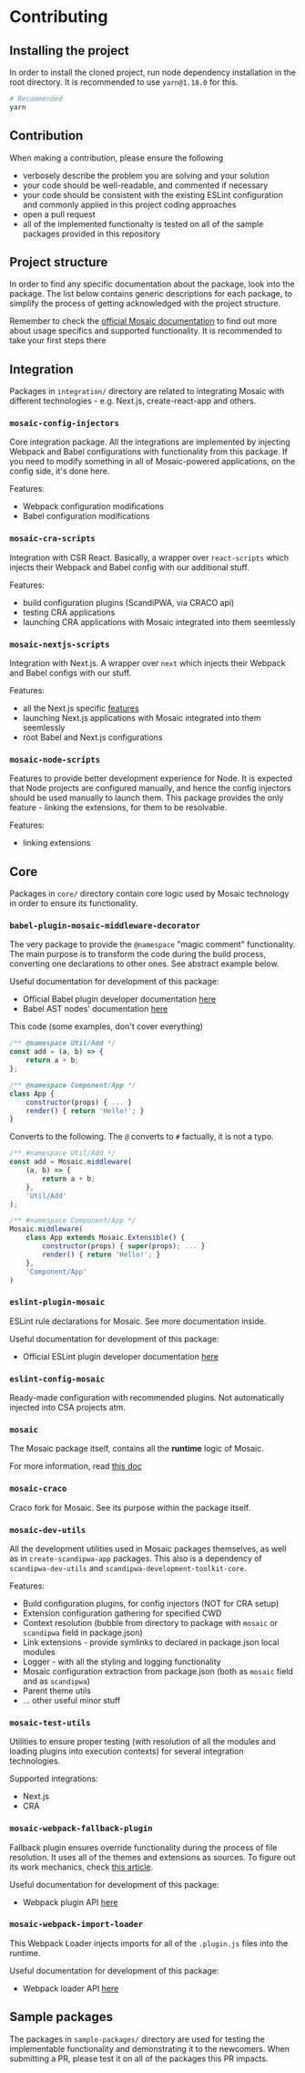 # Contributing

## Installing the project

In order to install the cloned project, run node dependency installation in the root directory.
It is recommended to use `yarn@1.18.0` for this.

```bash
# Recommended
yarn
```

## Contribution

When making a contribution, please ensure the following

- verbosely describe the problem you are solving and your solution
- your code should be well-readable, and commented if necessary
- your code should be consistent with the existing ESLint configuration and commonly applied in this project coding approaches
- open a pull request
- all of the implemented functionalty is tested on all of the sample packages provided in this repository

## Project structure

In order to find any specific documentation about the package, look into the package. The list below contains generic descriptions for each package, to simplify the process of getting acknowledged with the project structure.

Remember to check the [official Mosaic documentation](https://docs.mosaic.js.org/) to find out more about usage specifics and supported functionality. It is recommended to take your first steps there

## Integration

Packages in `integration/` directory are related to integrating Mosaic with different technologies - e.g. Next.js, create-react-app and others.

### **`mosaic-config-injectors`** 

Core integration package. All the integrations are implemented by injecting Webpack and Babel configurations with functionality from this package. If you need to modify something in all of Mosaic-powered applications, on the config side, it's done here.

Features:
- Webpack configuration modifications
- Babel configuration modifications

### **`mosaic-cra-scripts`** 

Integration with CSR React. Basically, a wrapper over `react-scripts` which injects their Webpack and Babel config with our additional stuff.

Features:
- build configuration plugins (ScandiPWA, via CRACO api)
- testing CRA applications
- launching CRA applications with Mosaic integrated into them seemlessly

### **`mosaic-nextjs-scripts`**

Integration with Next.js. A wrapper over `next` which injects their Webpack and Babel configs with our stuff. 

Features:
- all the Next.js specific [features](https://docs.mosaic.js.org/next.js-features)
- launching Next.js applications with Mosaic integrated into them seemlessly
- root Babel and Next.js configurations

### **`mosaic-node-scripts`**

Features to provide better development experience for Node. It is expected that Node projects are configured manually, and hence the config injectors should be used manually to launch them. This package provides the only feature - linking the extensions, for them to be resolvable.

Features:
- linking extensions

## Core

Packages in `core/` directory contain core logic used by Mosaic technology in order to ensure its functionality.

### **`babel-plugin-mosaic-middleware-decorator`**

The very package to provide the `@namespace` "magic comment" functionality. The main purpose is to transform the code during the build process, converting one declarations to other ones. See abstract example below.

Useful documentation for development of this package:

- Official Babel plugin developer documentation [here](https://github.com/jamiebuilds/babel-handbook)
- Babel AST nodes' documentation [here](https://babeljs.io/docs/en/babel-types)

This code (some examples, don't cover everything)

```js
/** @namespace Util/Add */
const add = (a, b) => {
    return a + b;
};

/** @namespace Component/App */
class App {
    constructor(props) { ... }
    render() { return 'Hello!'; }
}
```

Converts to the following. The `@` converts to `#` factually, it is not a typo.

```js
/** #namespace Util/Add */
const add = Mosaic.middleware(
    (a, b) => {
        return a + b;
    },
    'Util/Add'
);

/** #namespace Component/App */
Mosaic.middleware(
    class App extends Mosaic.Extensible() {
        constructor(props) { super(props); ... }
        render() { return 'Hello!'; }
    },
    'Component/App'
)
```

### **`eslint-plugin-mosaic`**

ESLint rule declarations for Mosaic. See more documentation inside.

Useful documentation for development of this package:

- Official ESLint plugin developer documentation [here](https://eslint.org/docs/developer-guide/working-with-plugins)

### **`eslint-config-mosaic`**

Ready-made configuration with recommended plugins. Not automatically injected into CSA projects atm.

### **`mosaic`**

The Mosaic package itself, contains all the **runtime** logic of Mosaic.

For more information, read [this doc](https://docs.mosaic.js.org/in-depth/how-does-it-work)

### **`mosaic-craco`**

Craco fork for Mosaic. See its purpose within the package itself.

### **`mosaic-dev-utils`**

All the development utilities used in Mosaic packages themselves, as well as in `create-scandipwa-app` packages. This also is a dependency of `scandipwa-dev-utils` and `scandipwa-development-toolkit-core`.

Features:
- Build configuration plugins, for config injectors (NOT for CRA setup)
- Extension configuration gathering for specified CWD
- Context resolution (bubble from directory to package with `mosaic` or `scandipwa` field in package.json)
- Link extensions - provide symlinks to declared in package.json local modules
- Logger - with all the styling and logging functionality
- Mosaic configuration extraction from package.json (both as `mosaic` field and as `scandipwa`)
- Parent theme utils
- ... other useful minor stuff

### **`mosaic-test-utils`**

Utilities to ensure proper testing (with resolution of all the modules and loading plugins into execution contexts) for several integration technologies.

Supported integrations:
- Next.js
- CRA

### **`mosaic-webpack-fallback-plugin`**

Fallback plugin ensures override functionality during the process of file resolution. It uses all of the themes and extensions as sources. To figure out its work mechanics, check [this article](https://docs.mosaic.js.org/themes/parent-themes).

Useful documentation for development of this package:

- Webpack plugin API [here](https://webpack.js.org/api/plugins/)

### **`mosaic-webpack-import-loader`**

This Webpack Loader injects imports for all of the `.plugin.js` files into the runtime.

Useful documentation for development of this package:

- Webpack loader API [here](https://webpack.js.org/api/loaders/)

## Sample packages

The packages in `sample-packages/` directory are used for testing the implementable functionality and demonstrating it to the newcomers. When submitting a PR, please test it on all of the packages this PR impacts.
